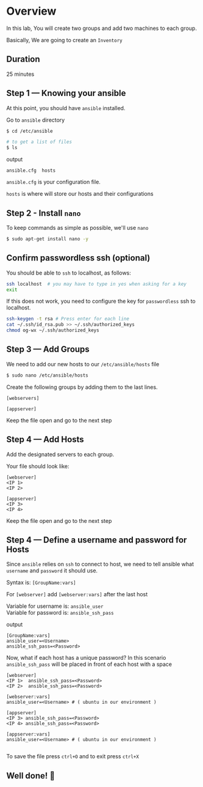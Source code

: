 <link rel='stylesheet' href='../assets/css/main.css'/>

# Overview

In this lab, You will create two groups and add two machines to each group.  

Basically, We are going to create an `Inventory` 


## Duration

25 minutes


## Step 1 — Knowing your ansible

At this point, you should have `ansible` installed. 

Go to `ansible` directory

```bash
$ cd /etc/ansible

# to get a list of files
$ ls 
```

output

```console
ansible.cfg  hosts
```

`ansible.cfg` is your configuration file.

`hosts` is where will store our hosts and their configurations

## Step 2 - Install `nano`

To keep commands as simple as possible, we'll use `nano`

```bash
$ sudo apt-get install nano -y
```


## Confirm passwordless ssh (optional)


You should be able to `ssh` to localhost, as follows:

```bash
ssh localhost  # you may have to type in yes when asking for a key
exit
```

If this does not work, you need to configure the key for `passwordless` ssh to localhost.

```bash
ssh-keygen -t rsa # Press enter for each line
cat ~/.ssh/id_rsa.pub >> ~/.ssh/authorized_keys
chmod og-wx ~/.ssh/authorized_keys
```


## Step 3 — Add Groups

We need to add our new hosts to our `/etc/ansible/hosts` file

```bash
$ sudo nano /etc/ansible/hosts
```

Create the following groups by adding them to the last lines.

```console
[webservers]

[appserver]
```

Keep the file open and go to the next step

## Step 4 — Add Hosts

Add the designated servers to each group. 

Your file should look like:


```console
[webserver]
<IP 1>
<IP 2>

[appserver]
<IP 3>
<IP 4>
```
Keep the file open and go to the next step

## Step 4 — Define a username and password for Hosts

Since `ansible` relies on `ssh` to connect to host, we need to tell ansible what `username` and `password` it should use.

Syntax is: `[GroupName:vars]`

For `[webserver]` add `[webserver:vars]` after the last host

Variable for username is: `ansible_user`  
Variable for password is: `ansible_ssh_pass`

output
```console
[GroupName:vars]
ansible_user=<Username>
ansible_ssh_pass=<Password>
```

Now, what if each host has a unique password?
In this scenario `ansible_ssh_pass` will be placed in front of each host with a space

```console
[webserver]
<IP 1>  ansible_ssh_pass=<Password>
<IP 2>  ansible_ssh_pass=<Password>

[webserver:vars]
ansible_user=<Username> # ( ubuntu in our environment )

[appserver]
<IP 3> ansible_ssh_pass=<Password>
<IP 4> ansible_ssh_pass=<Password>

[appserver:vars]
ansible_user=<Username> # ( ubuntu in our environment )


```


To save the file press `ctrl+O` and to exit press `ctrl+X`


## Well done! 👏

